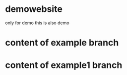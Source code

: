 # demowebsite
only for demo
this is also demo
# content of example branch
# content of example1 branch

